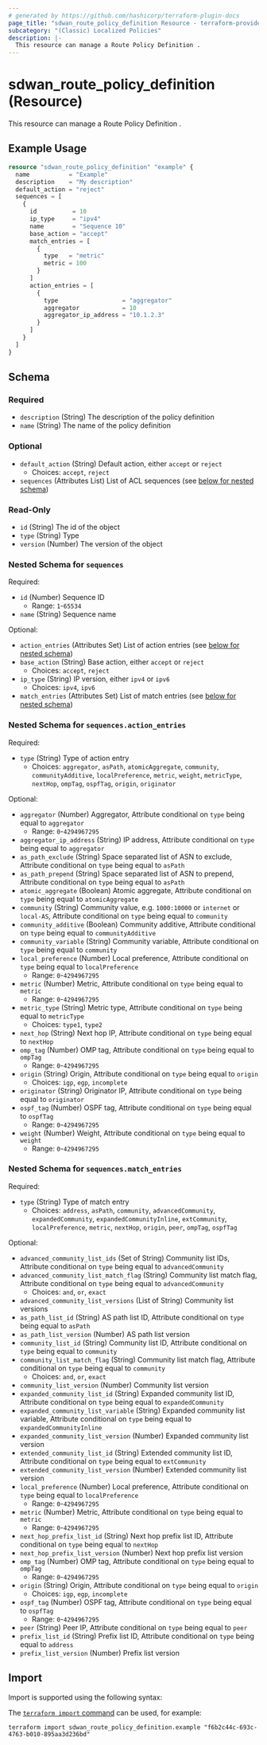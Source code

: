 ```yaml
---
# generated by https://github.com/hashicorp/terraform-plugin-docs
page_title: "sdwan_route_policy_definition Resource - terraform-provider-sdwan"
subcategory: "(Classic) Localized Policies"
description: |-
  This resource can manage a Route Policy Definition .
---
```


# sdwan_route_policy_definition (Resource)

This resource can manage a Route Policy Definition .

## Example Usage

```terraform
resource "sdwan_route_policy_definition" "example" {
  name           = "Example"
  description    = "My description"
  default_action = "reject"
  sequences = [
    {
      id          = 10
      ip_type     = "ipv4"
      name        = "Sequence 10"
      base_action = "accept"
      match_entries = [
        {
          type   = "metric"
          metric = 100
        }
      ]
      action_entries = [
        {
          type                  = "aggregator"
          aggregator            = 10
          aggregator_ip_address = "10.1.2.3"
        }
      ]
    }
  ]
}
```

<!-- schema generated by tfplugindocs -->
## Schema

### Required

- `description` (String) The description of the policy definition
- `name` (String) The name of the policy definition

### Optional

- `default_action` (String) Default action, either `accept` or `reject`
  - Choices: `accept`, `reject`
- `sequences` (Attributes List) List of ACL sequences (see [below for nested schema](#nestedatt--sequences))

### Read-Only

- `id` (String) The id of the object
- `type` (String) Type
- `version` (Number) The version of the object

<a id="nestedatt--sequences"></a>
### Nested Schema for `sequences`

Required:

- `id` (Number) Sequence ID
  - Range: `1`-`65534`
- `name` (String) Sequence name

Optional:

- `action_entries` (Attributes Set) List of action entries (see [below for nested schema](#nestedatt--sequences--action_entries))
- `base_action` (String) Base action, either `accept` or `reject`
  - Choices: `accept`, `reject`
- `ip_type` (String) IP version, either `ipv4` or `ipv6`
  - Choices: `ipv4`, `ipv6`
- `match_entries` (Attributes Set) List of match entries (see [below for nested schema](#nestedatt--sequences--match_entries))

<a id="nestedatt--sequences--action_entries"></a>
### Nested Schema for `sequences.action_entries`

Required:

- `type` (String) Type of action entry
  - Choices: `aggregator`, `asPath`, `atomicAggregate`, `community`, `communityAdditive`, `localPreference`, `metric`, `weight`, `metricType`, `nextHop`, `ompTag`, `ospfTag`, `origin`, `originator`

Optional:

- `aggregator` (Number) Aggregator, Attribute conditional on `type` being equal to `aggregator`
  - Range: `0`-`4294967295`
- `aggregator_ip_address` (String) IP address, Attribute conditional on `type` being equal to `aggregator`
- `as_path_exclude` (String) Space separated list of ASN to exclude, Attribute conditional on `type` being equal to `asPath`
- `as_path_prepend` (String) Space separated list of ASN to prepend, Attribute conditional on `type` being equal to `asPath`
- `atomic_aggregate` (Boolean) Atomic aggregate, Attribute conditional on `type` being equal to `atomicAggregate`
- `community` (String) Community value, e.g. `1000:10000` or `internet` or `local-AS`, Attribute conditional on `type` being equal to `community`
- `community_additive` (Boolean) Community additive, Attribute conditional on `type` being equal to `communityAdditive`
- `community_variable` (String) Community variable, Attribute conditional on `type` being equal to `community`
- `local_preference` (Number) Local preference, Attribute conditional on `type` being equal to `localPreference`
  - Range: `0`-`4294967295`
- `metric` (Number) Metric, Attribute conditional on `type` being equal to `metric`
  - Range: `0`-`4294967295`
- `metric_type` (String) Metric type, Attribute conditional on `type` being equal to `metricType`
  - Choices: `type1`, `type2`
- `next_hop` (String) Next hop IP, Attribute conditional on `type` being equal to `nextHop`
- `omp_tag` (Number) OMP tag, Attribute conditional on `type` being equal to `ompTag`
  - Range: `0`-`4294967295`
- `origin` (String) Origin, Attribute conditional on `type` being equal to `origin`
  - Choices: `igp`, `egp`, `incomplete`
- `originator` (String) Originator IP, Attribute conditional on `type` being equal to `originator`
- `ospf_tag` (Number) OSPF tag, Attribute conditional on `type` being equal to `ospfTag`
  - Range: `0`-`4294967295`
- `weight` (Number) Weight, Attribute conditional on `type` being equal to `weight`
  - Range: `0`-`4294967295`


<a id="nestedatt--sequences--match_entries"></a>
### Nested Schema for `sequences.match_entries`

Required:

- `type` (String) Type of match entry
  - Choices: `address`, `asPath`, `community`, `advancedCommunity`, `expandedCommunity`, `expandedCommunityInline`, `extCommunity`, `localPreference`, `metric`, `nextHop`, `origin`, `peer`, `ompTag`, `ospfTag`

Optional:

- `advanced_community_list_ids` (Set of String) Community list IDs, Attribute conditional on `type` being equal to `advancedCommunity`
- `advanced_community_list_match_flag` (String) Community list match flag, Attribute conditional on `type` being equal to `advancedCommunity`
  - Choices: `and`, `or`, `exact`
- `advanced_community_list_versions` (List of String) Community list versions
- `as_path_list_id` (String) AS path list ID, Attribute conditional on `type` being equal to `asPath`
- `as_path_list_version` (Number) AS path list version
- `community_list_id` (String) Community list ID, Attribute conditional on `type` being equal to `community`
- `community_list_match_flag` (String) Community list match flag, Attribute conditional on `type` being equal to `community`
  - Choices: `and`, `or`, `exact`
- `community_list_version` (Number) Community list version
- `expanded_community_list_id` (String) Expanded community list ID, Attribute conditional on `type` being equal to `expandedCommunity`
- `expanded_community_list_variable` (String) Expanded community list variable, Attribute conditional on `type` being equal to `expandedCommunityInline`
- `expanded_community_list_version` (Number) Expanded community list version
- `extended_community_list_id` (String) Extended community list ID, Attribute conditional on `type` being equal to `extCommunity`
- `extended_community_list_version` (Number) Extended community list version
- `local_preference` (Number) Local preference, Attribute conditional on `type` being equal to `localPreference`
  - Range: `0`-`4294967295`
- `metric` (Number) Metric, Attribute conditional on `type` being equal to `metric`
  - Range: `0`-`4294967295`
- `next_hop_prefix_list_id` (String) Next hop prefix list ID, Attribute conditional on `type` being equal to `nextHop`
- `next_hop_prefix_list_version` (Number) Next hop prefix list version
- `omp_tag` (Number) OMP tag, Attribute conditional on `type` being equal to `ompTag`
  - Range: `0`-`4294967295`
- `origin` (String) Origin, Attribute conditional on `type` being equal to `origin`
  - Choices: `igp`, `egp`, `incomplete`
- `ospf_tag` (Number) OSPF tag, Attribute conditional on `type` being equal to `ospfTag`
  - Range: `0`-`4294967295`
- `peer` (String) Peer IP, Attribute conditional on `type` being equal to `peer`
- `prefix_list_id` (String) Prefix list ID, Attribute conditional on `type` being equal to `address`
- `prefix_list_version` (Number) Prefix list version

## Import

Import is supported using the following syntax:

The [`terraform import` command](https://developer.hashicorp.com/terraform/cli/commands/import) can be used, for example:

```shell
terraform import sdwan_route_policy_definition.example "f6b2c44c-693c-4763-b010-895aa3d236bd"
```
